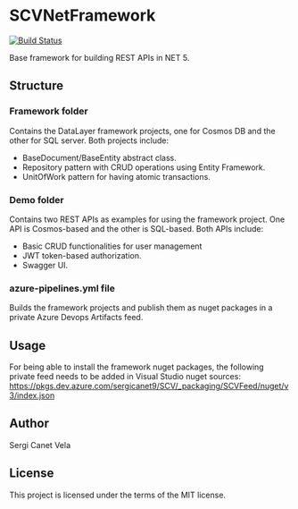 # SCVNetFramework
[![Build Status](https://dev.azure.com/scanet9/SCV/_apis/build/status/scanet9.SCVNetFramework?branchName=master)](https://dev.azure.com/scanet9/SCV/_build/latest?definitionId=2&branchName=master)

Base framework for building REST APIs in NET 5.

## Structure
### Framework folder
Contains the DataLayer framework projects, one for Cosmos DB and the other for SQL server. Both projects include:
- BaseDocument/BaseEntity abstract class.
- Repository pattern with CRUD operations using Entity Framework.
- UnitOfWork pattern for having atomic transactions.

### Demo folder
Contains two REST APIs as examples for using the framework project. One API is Cosmos-based and the other is SQL-based. Both APIs include:
- Basic CRUD functionalities for user management
- JWT token-based authorization.
- Swagger UI.

### azure-pipelines.yml file
Builds the framework projects and publish them as nuget packages in a private Azure Devops Artifacts feed.

## Usage
For being able to install the framework nuget packages, the following private feed needs to be added in Visual Studio nuget sources: https://pkgs.dev.azure.com/sergicanet9/SCV/_packaging/SCVFeed/nuget/v3/index.json
## Author
Sergi Canet Vela

## License
This project is licensed under the terms of the MIT license.
